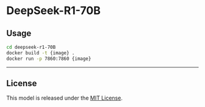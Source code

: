 # DeepSeek-R1-70B

## Usage

```sh
cd deepseek-r1-70B
docker build -t {image} .
docker run -p 7860:7860 {image}
```


---

## License

This model is released under the [MIT License](https://huggingface.co/deepseek-ai/DeepSeek-R1-Distill-Llama-70B/blob/main/LICENSE).
